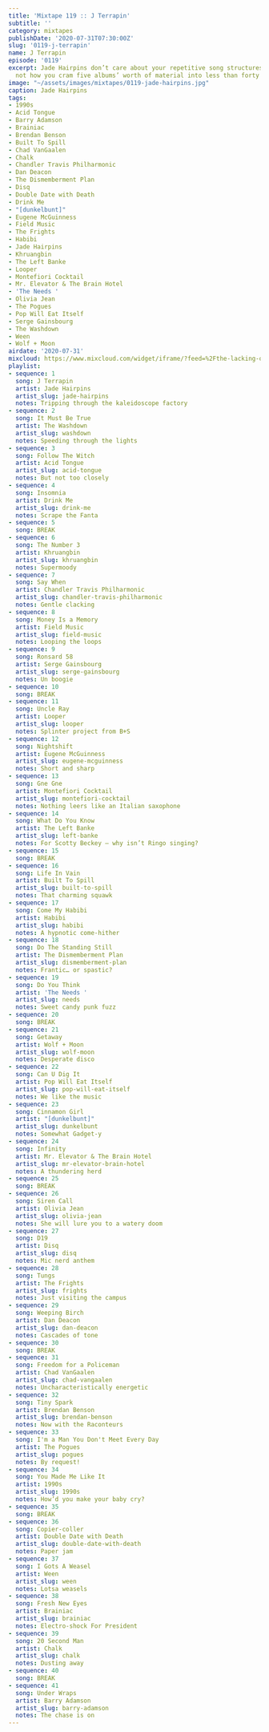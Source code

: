 ```yaml
---
title: 'Mixtape 119 :: J Terrapin'
subtitle: ''
category: mixtapes
publishDate: '2020-07-31T07:30:00Z'
slug: '0119-j-terrapin'
name: J Terrapin
episode: '0119'
excerpt: Jade Hairpins don’t care about your repetitive song structures, man. That’s
  not how you cram five albums’ worth of material into less than forty minutes.
image: "~/assets/images/mixtapes/0119-jade-hairpins.jpg"
caption: Jade Hairpins
tags:
- 1990s
- Acid Tongue
- Barry Adamson
- Brainiac
- Brendan Benson
- Built To Spill
- Chad VanGaalen
- Chalk
- Chandler Travis Philharmonic
- Dan Deacon
- The Dismemberment Plan
- Disq
- Double Date with Death
- Drink Me
- "[dunkelbunt]"
- Eugene McGuinness
- Field Music
- The Frights
- Habibi
- Jade Hairpins
- Khruangbin
- The Left Banke
- Looper
- Montefiori Cocktail
- Mr. Elevator & The Brain Hotel
- 'The Needs '
- Olivia Jean
- The Pogues
- Pop Will Eat Itself
- Serge Gainsbourg
- The Washdown
- Ween
- Wolf + Moon
airdate: '2020-07-31'
mixcloud: https://www.mixcloud.com/widget/iframe/?feed=%2Fthe-lacking-org%2Fquqzem-119-j-terrapin%2F&hide_artwork=1&hide_cover=1
playlist:
- sequence: 1
  song: J Terrapin
  artist: Jade Hairpins
  artist_slug: jade-hairpins
  notes: Tripping through the kaleidoscope factory
- sequence: 2
  song: It Must Be True
  artist: The Washdown
  artist_slug: washdown
  notes: Speeding through the lights
- sequence: 3
  song: Follow The Witch
  artist: Acid Tongue
  artist_slug: acid-tongue
  notes: But not too closely
- sequence: 4
  song: Insomnia
  artist: Drink Me
  artist_slug: drink-me
  notes: Scrape the Fanta
- sequence: 5
  song: BREAK
- sequence: 6
  song: The Number 3
  artist: Khruangbin
  artist_slug: khruangbin
  notes: Supermoody
- sequence: 7
  song: Say When
  artist: Chandler Travis Philharmonic
  artist_slug: chandler-travis-philharmonic
  notes: Gentle clacking
- sequence: 8
  song: Money Is a Memory
  artist: Field Music
  artist_slug: field-music
  notes: Looping the loops
- sequence: 9
  song: Ronsard 58
  artist: Serge Gainsbourg
  artist_slug: serge-gainsbourg
  notes: Un boogie
- sequence: 10
  song: BREAK
- sequence: 11
  song: Uncle Ray
  artist: Looper
  artist_slug: looper
  notes: Splinter project from B+S
- sequence: 12
  song: Nightshift
  artist: Eugene McGuinness
  artist_slug: eugene-mcguinness
  notes: Short and sharp
- sequence: 13
  song: Gne Gne
  artist: Montefiori Cocktail
  artist_slug: montefiori-cocktail
  notes: Nothing leers like an Italian saxophone
- sequence: 14
  song: What Do You Know
  artist: The Left Banke
  artist_slug: left-banke
  notes: For Scotty Beckey — why isn’t Ringo singing?
- sequence: 15
  song: BREAK
- sequence: 16
  song: Life In Vain
  artist: Built To Spill
  artist_slug: built-to-spill
  notes: That charming squawk
- sequence: 17
  song: Come My Habibi
  artist: Habibi
  artist_slug: habibi
  notes: A hypnotic come-hither
- sequence: 18
  song: Do The Standing Still
  artist: The Dismemberment Plan
  artist_slug: dismemberment-plan
  notes: Frantic… or spastic?
- sequence: 19
  song: Do You Think
  artist: 'The Needs '
  artist_slug: needs
  notes: Sweet candy punk fuzz
- sequence: 20
  song: BREAK
- sequence: 21
  song: Getaway
  artist: Wolf + Moon
  artist_slug: wolf-moon
  notes: Desperate disco
- sequence: 22
  song: Can U Dig It
  artist: Pop Will Eat Itself
  artist_slug: pop-will-eat-itself
  notes: We like the music
- sequence: 23
  song: Cinnamon Girl
  artist: "[dunkelbunt]"
  artist_slug: dunkelbunt
  notes: Somewhat Gadget-y
- sequence: 24
  song: Infinity
  artist: Mr. Elevator & The Brain Hotel
  artist_slug: mr-elevator-brain-hotel
  notes: A thundering herd
- sequence: 25
  song: BREAK
- sequence: 26
  song: Siren Call
  artist: Olivia Jean
  artist_slug: olivia-jean
  notes: She will lure you to a watery doom
- sequence: 27
  song: D19
  artist: Disq
  artist_slug: disq
  notes: Mic nerd anthem
- sequence: 28
  song: Tungs
  artist: The Frights
  artist_slug: frights
  notes: Just visiting the campus
- sequence: 29
  song: Weeping Birch
  artist: Dan Deacon
  artist_slug: dan-deacon
  notes: Cascades of tone
- sequence: 30
  song: BREAK
- sequence: 31
  song: Freedom for a Policeman
  artist: Chad VanGaalen
  artist_slug: chad-vangaalen
  notes: Uncharacteristically energetic
- sequence: 32
  song: Tiny Spark
  artist: Brendan Benson
  artist_slug: brendan-benson
  notes: Now with the Raconteurs
- sequence: 33
  song: I'm a Man You Don't Meet Every Day
  artist: The Pogues
  artist_slug: pogues
  notes: By request!
- sequence: 34
  song: You Made Me Like It
  artist: 1990s
  artist_slug: 1990s
  notes: How’d you make your baby cry?
- sequence: 35
  song: BREAK
- sequence: 36
  song: Copier-coller
  artist: Double Date with Death
  artist_slug: double-date-with-death
  notes: Paper jam
- sequence: 37
  song: I Gots A Weasel
  artist: Ween
  artist_slug: ween
  notes: Lotsa weasels
- sequence: 38
  song: Fresh New Eyes
  artist: Brainiac
  artist_slug: brainiac
  notes: Electro-shock For President
- sequence: 39
  song: 20 Second Man
  artist: Chalk
  artist_slug: chalk
  notes: Dusting away
- sequence: 40
  song: BREAK
- sequence: 41
  song: Under Wraps
  artist: Barry Adamson
  artist_slug: barry-adamson
  notes: The chase is on
---
```


